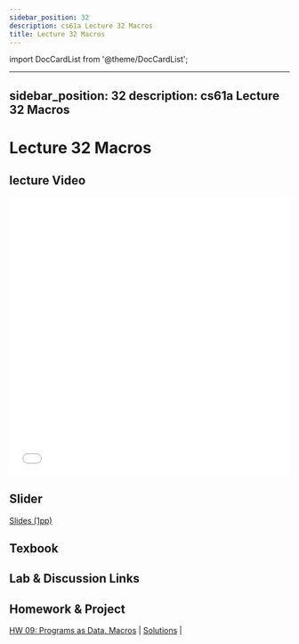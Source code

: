 ```yaml
---
sidebar_position: 32
description: cs61a Lecture 32 Macros
title: Lecture 32 Macros
---
```


import DocCardList from '@theme/DocCardList';

---
sidebar_position: 32
description: cs61a  Lecture 32 Macros
---
# Lecture 32 Macros
## lecture Video

<iframe src="//player.bilibili.com/player.html?aid=277746636&bvid=BV17c411f78k&cid=1311465503&p=1&high_quality=1&danmaku=0" scrolling="no" border="0" frameborder="no" framespacing="0" allowfullscreen="true" allowfullscreen="allowfullscreen" width="100%" height="500" scrolling="no" frameborder="0" sandbox="allow-top-navigation allow-same-origin allow-forms allow-scripts"> </iframe>

## Slider
[Slides (1pp)](/resource/cs61a/32-Macros_1pp.pdf)
## Texbook


## Lab & Discussion Links


## Homework & Project
[HW 09: Programs as Data, Macros](./homework/hw09.md) | [Solutions](./homework/sol-hw09.md) | 


<DocCardList />

